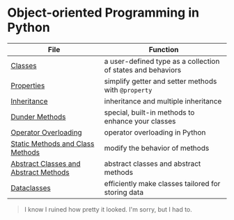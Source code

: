 # Object-oriented Programming in Python

| File | Function |
| ---- | -------- |
| [Classes](https://github.com/EthanC2/Notes-and-Writeups/blob/main/Python/Object-oriented%20Programming/Classes.md) | a user-defined type as a collection of states and behaviors |
| [Properties](https://github.com/EthanC2/Notes-and-Writeups/blob/main/Python/Object-oriented%20Programming/Property.md) | simplify getter and setter methods with `@property` |
| [Inheritance](https://github.com/EthanC2/Notes-and-Writeups/blob/main/Python/Object-oriented%20Programming/Inheritance.md) | inheritance and multiple inheritance |
| [Dunder Methods](https://github.com/EthanC2/Notes-and-Writeups/blob/main/Python/Object-oriented%20Programming/Dunder%20Methods.md) | special, built-in methods to enhance your classes  |
| [Operator Overloading](https://github.com/EthanC2/Notes-and-Writeups/blob/main/Python/Object-oriented%20Programming/Operator%20Overloading.md) | operator overloading in Python |
| [Static Methods and Class Methods](https://github.com/EthanC2/Notes-and-Writeups/blob/main/Python/Object-oriented%20Programming/Static%20and%20Class%20Methods.md) | modify the behavior of methods |
| [Abstract Classes and Abstract Methods](https://github.com/EthanC2/Notes-and-Writeups/blob/main/Python/Object-oriented%20Programming/Abstract%20Classes%20and%20Abstract%20Methods.md) | abstract classes and abstract methods |
| [Dataclasses](https://github.com/EthanC2/Notes-and-Writeups/blob/main/Python/Object-oriented%20Programming/Dataclasses.md) | efficiently make classes tailored for storing data |
> I know I ruined how pretty it looked. I'm sorry, but I had to.
